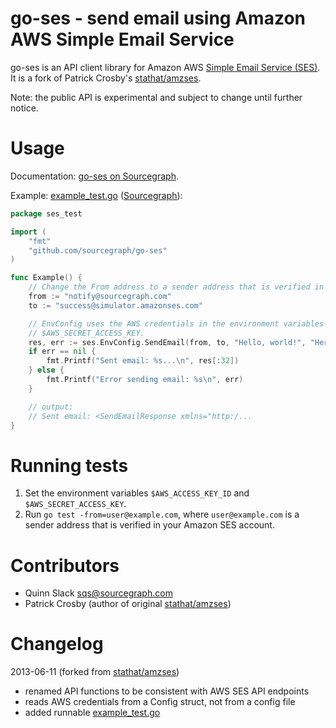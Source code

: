 go-ses - send email using Amazon AWS Simple Email Service
=========================================================

go-ses is an API client library for Amazon AWS [Simple Email Service
(SES)](http://aws.amazon.com/ses/). It is a fork of Patrick Crosby's
[stathat/amzses](https://github.com/stathat/amzses).

Note: the public API is experimental and subject to change until further notice.


Usage
=====

Documentation: [go-ses on Sourcegraph](https://sourcegraph.com/github.com/sourcegraph/go-ses).

Example: [example_test.go](https://github.com/sourcegraph/go-ses/blob/master/example_test.go) ([Sourcegraph](https://sourcegraph.com/github.com/sourcegraph/go-ses/tree/master/example_test.go)):

```go
package ses_test

import (
	"fmt"
	"github.com/sourcegraph/go-ses"
)

func Example() {
	// Change the From address to a sender address that is verified in your Amazon SES account.
	from := "notify@sourcegraph.com"
	to := "success@simulator.amazonses.com"

	// EnvConfig uses the AWS credentials in the environment variables $AWS_ACCESS_KEY_ID and
	// $AWS_SECRET_ACCESS_KEY.
	res, err := ses.EnvConfig.SendEmail(from, to, "Hello, world!", "Here is the message body.")
	if err == nil {
		fmt.Printf("Sent email: %s...\n", res[:32])
	} else {
		fmt.Printf("Error sending email: %s\n", err)
	}

	// output:
	// Sent email: <SendEmailResponse xmlns="http:/...
}
```


Running tests
=============

1. Set the environment variables `$AWS_ACCESS_KEY_ID` and `$AWS_SECRET_ACCESS_KEY`.
2. Run `go test -from=user@example.com`, where `user@example.com` is a sender address that is verified
   in your Amazon SES account.


Contributors
============

* Quinn Slack <sqs@sourcegraph.com>
* Patrick Crosby (author of original [stathat/amzses](https://github.com/stathat/amzses))


Changelog
=========

2013-06-11 (forked from [stathat/amzses](https://github.com/stathat/amzses))
* renamed API functions to be consistent with AWS SES API endpoints
* reads AWS credentials from a Config struct, not from a config file
* added runnable [example_test.go](https://github.com/sourcegraph/go-ses/blob/master/example_test.go)

